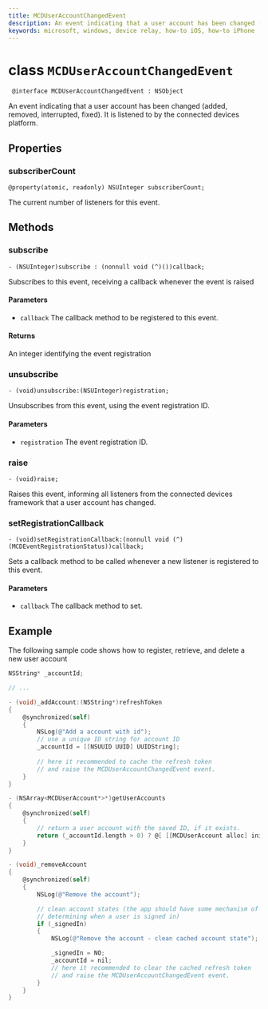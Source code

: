 ```yaml
---
title: MCDUserAccountChangedEvent
description: An event indicating that a user account has been changed (added, removed, interrupted, fixed)
keywords: microsoft, windows, device relay, how-to iOS, how-to iPhone 
---
```


# class `MCDUserAccountChangedEvent`

```
 @interface MCDUserAccountChangedEvent : NSObject
 ```

An event indicating that a user account has been changed (added, removed, interrupted, fixed). It is listened to by the connected devices platform.

## Properties

### subscriberCount
`@property(atomic, readonly) NSUInteger subscriberCount;`

The current number of listeners for this event.

## Methods

### subscribe
`- (NSUInteger)subscribe : (nonnull void (^)())callback;`

Subscribes to this event, receiving a callback whenever the event is raised

#### Parameters
* `callback` The callback method to be registered to this event.

#### Returns
An integer identifying the event registration

### unsubscribe
`- (void)unsubscribe:(NSUInteger)registration;`

Unsubscribes from this event, using the event registration ID.

#### Parameters
* `registration` The event registration ID.

### raise
`- (void)raise;`

Raises this event, informing all listeners from the connected devices framework that a user account has changed.

### setRegistrationCallback
`- (void)setRegistrationCallback:(nonnull void (^)(MCDEventRegistrationStatus))callback;`

Sets a callback method to be called whenever a new listener is registered to this event.

#### Parameters
* `callback` The callback method to set.

## Example
The following sample code shows how to register, retrieve, and delete a new user account

```Objective-C
NSString* _accountId;

// ...

- (void)_addAccount:(NSString*)refreshToken
{
    @synchronized(self)
    {
        NSLog(@"Add a account with id");
        // use a unique ID string for account ID
        _accountId = [[NSUUID UUID] UUIDString];
        
        // here it recommended to cache the refresh token
        // and raise the MCDUserAccountChangedEvent event.
    }
}

- (NSArray<MCDUserAccount*>*)getUserAccounts
{
    @synchronized(self)
    {
        // return a user account with the saved ID, if it exists.
        return (_accountId.length > 0) ? @[ [[MCDUserAccount alloc] initWithAccountId:_accountId type:MCDUserAccountTypeMSA] ] : nil;
    }
}

- (void)_removeAccount
{
    @synchronized(self)
    {
        NSLog(@"Remove the account");

        // clean account states (the app should have some mechanism of
        // determining when a user is signed in)
        if (_signedIn)
        {
            NSLog(@"Remove the account - clean cached account state");

            _signedIn = NO;
            _accountId = nil;
            // here it recommended to clear the cached refresh token
            // and raise the MCDUserAccountChangedEvent event.
        }
    }
}

```